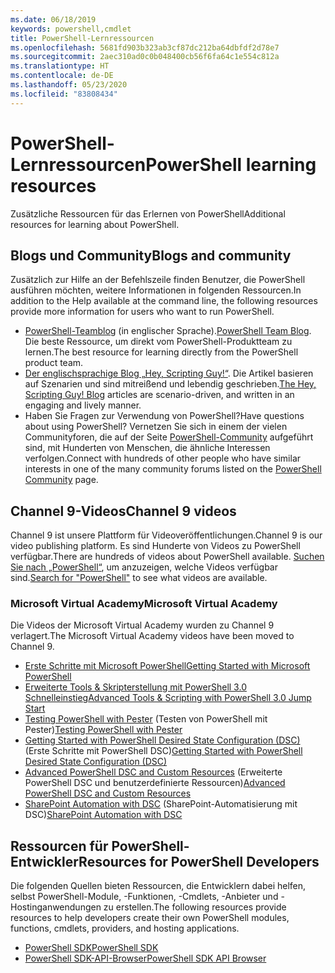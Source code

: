 ```yaml
---
ms.date: 06/18/2019
keywords: powershell,cmdlet
title: PowerShell-Lernressourcen
ms.openlocfilehash: 5681fd903b323ab3cf87dc212ba64dbfdf2d78e7
ms.sourcegitcommit: 2aec310ad0c0b048400cb56f6fa64c1e554c812a
ms.translationtype: HT
ms.contentlocale: de-DE
ms.lasthandoff: 05/23/2020
ms.locfileid: "83808434"
---
```

# <a name="powershell-learning-resources"></a><span data-ttu-id="bed50-103">PowerShell-Lernressourcen</span><span class="sxs-lookup"><span data-stu-id="bed50-103">PowerShell learning resources</span></span>

<span data-ttu-id="bed50-104">Zusätzliche Ressourcen für das Erlernen von PowerShell</span><span class="sxs-lookup"><span data-stu-id="bed50-104">Additional resources for learning about PowerShell.</span></span>

## <a name="blogs-and-community"></a><span data-ttu-id="bed50-105">Blogs und Community</span><span class="sxs-lookup"><span data-stu-id="bed50-105">Blogs and community</span></span>

<span data-ttu-id="bed50-106">Zusätzlich zur Hilfe an der Befehlszeile finden Benutzer, die PowerShell ausführen möchten, weitere Informationen in folgenden Ressourcen.</span><span class="sxs-lookup"><span data-stu-id="bed50-106">In addition to the Help available at the command line, the following resources provide more information for users who want to run PowerShell.</span></span>

- <span data-ttu-id="bed50-107">[PowerShell-Teamblog](https://devblogs.microsoft.com/powershell/) (in englischer Sprache).</span><span class="sxs-lookup"><span data-stu-id="bed50-107">[PowerShell Team Blog](https://devblogs.microsoft.com/powershell/).</span></span> <span data-ttu-id="bed50-108">Die beste Ressource, um direkt vom PowerShell-Produktteam zu lernen.</span><span class="sxs-lookup"><span data-stu-id="bed50-108">The best resource for learning directly from the PowerShell product team.</span></span>
- <span data-ttu-id="bed50-109">[Der englischsprachige Blog „Hey, Scripting Guy!“](https://devblogs.microsoft.com/scripting/). Die Artikel basieren auf Szenarien und sind mitreißend und lebendig geschrieben.</span><span class="sxs-lookup"><span data-stu-id="bed50-109">[The Hey, Scripting Guy! Blog](https://devblogs.microsoft.com/scripting/) articles are scenario-driven, and written in an engaging and lively manner.</span></span>
- <span data-ttu-id="bed50-110">Haben Sie Fragen zur Verwendung von PowerShell?</span><span class="sxs-lookup"><span data-stu-id="bed50-110">Have questions about using PowerShell?</span></span> <span data-ttu-id="bed50-111">Vernetzen Sie sich in einem der vielen Communityforen, die auf der Seite [PowerShell-Community](/powershell/scripting/community/community-support) aufgeführt sind, mit Hunderten von Menschen, die ähnliche Interessen verfolgen.</span><span class="sxs-lookup"><span data-stu-id="bed50-111">Connect with hundreds of other people who have similar interests in one of the many community forums listed on the [PowerShell Community](/powershell/scripting/community/community-support) page.</span></span>

## <a name="channel-9-videos"></a><span data-ttu-id="bed50-112">Channel 9-Videos</span><span class="sxs-lookup"><span data-stu-id="bed50-112">Channel 9 videos</span></span>

<span data-ttu-id="bed50-113">Channel 9 ist unsere Plattform für Videoveröffentlichungen.</span><span class="sxs-lookup"><span data-stu-id="bed50-113">Channel 9 is our video publishing platform.</span></span> <span data-ttu-id="bed50-114">Es sind Hunderte von Videos zu PowerShell verfügbar.</span><span class="sxs-lookup"><span data-stu-id="bed50-114">There are hundreds of videos about PowerShell available.</span></span> <span data-ttu-id="bed50-115">[Suchen Sie nach „PowerShell“](https://channel9.msdn.com/Search?term=PowerShell&sortBy=top-rated), um anzuzeigen, welche Videos verfügbar sind.</span><span class="sxs-lookup"><span data-stu-id="bed50-115">[Search for "PowerShell"](https://channel9.msdn.com/Search?term=PowerShell&sortBy=top-rated) to see what videos are available.</span></span>

### <a name="microsoft-virtual-academy"></a><span data-ttu-id="bed50-116">Microsoft Virtual Academy</span><span class="sxs-lookup"><span data-stu-id="bed50-116">Microsoft Virtual Academy</span></span>

<span data-ttu-id="bed50-117">Die Videos der Microsoft Virtual Academy wurden zu Channel 9 verlagert.</span><span class="sxs-lookup"><span data-stu-id="bed50-117">The Microsoft Virtual Academy videos have been moved to Channel 9.</span></span>

- [<span data-ttu-id="bed50-118">Erste Schritte mit Microsoft PowerShell</span><span class="sxs-lookup"><span data-stu-id="bed50-118">Getting Started with Microsoft PowerShell</span></span>](https://channel9.msdn.com/Series/Getting-Started-with-Microsoft-PowerShell)
- [<span data-ttu-id="bed50-119">Erweiterte Tools & Skripterstellung mit PowerShell 3.0 Schnelleinstieg</span><span class="sxs-lookup"><span data-stu-id="bed50-119">Advanced Tools & Scripting with PowerShell 3.0 Jump Start</span></span>](https://channel9.msdn.com/Series/Advanced-Tools-and-Scripting-with-PowerShell-3.0-Jump-Start)
- <span data-ttu-id="bed50-120">[Testing PowerShell with Pester](https://channel9.msdn.com/Series/Testing-PowerShell-with-Pester) (Testen von PowerShell mit Pester)</span><span class="sxs-lookup"><span data-stu-id="bed50-120">[Testing PowerShell with Pester](https://channel9.msdn.com/Series/Testing-PowerShell-with-Pester)</span></span>
- <span data-ttu-id="bed50-121">[Getting Started with PowerShell Desired State Configuration (DSC)](https://channel9.msdn.com/Series/Getting-Started-with-PowerShell-DSC) (Erste Schritte mit PowerShell DSC)</span><span class="sxs-lookup"><span data-stu-id="bed50-121">[Getting Started with PowerShell Desired State Configuration (DSC)](https://channel9.msdn.com/Series/Getting-Started-with-PowerShell-DSC)</span></span>
- <span data-ttu-id="bed50-122">[Advanced PowerShell DSC and Custom Resources](https://channel9.msdn.com/Series/Advanced-PowerShell-DSC-and-Custom-Resources) (Erweiterte PowerShell DSC und benutzerdefinierte Ressourcen)</span><span class="sxs-lookup"><span data-stu-id="bed50-122">[Advanced PowerShell DSC and Custom Resources](https://channel9.msdn.com/Series/Advanced-PowerShell-DSC-and-Custom-Resources)</span></span>
- <span data-ttu-id="bed50-123">[SharePoint Automation with DSC](https://channel9.msdn.com/Series/SharePoint-Automation-with-DSC) (SharePoint-Automatisierung mit DSC)</span><span class="sxs-lookup"><span data-stu-id="bed50-123">[SharePoint Automation with DSC](https://channel9.msdn.com/Series/SharePoint-Automation-with-DSC)</span></span>

## <a name="resources-for-powershell-developers"></a><span data-ttu-id="bed50-124">Ressourcen für PowerShell-Entwickler</span><span class="sxs-lookup"><span data-stu-id="bed50-124">Resources for PowerShell Developers</span></span>

<span data-ttu-id="bed50-125">Die folgenden Quellen bieten Ressourcen, die Entwicklern dabei helfen, selbst PowerShell-Module, -Funktionen, -Cmdlets, -Anbieter und -Hostinganwendungen zu erstellen.</span><span class="sxs-lookup"><span data-stu-id="bed50-125">The following resources provide resources to help developers create their own PowerShell modules, functions, cmdlets, providers, and hosting applications.</span></span>

- [<span data-ttu-id="bed50-126">PowerShell SDK</span><span class="sxs-lookup"><span data-stu-id="bed50-126">PowerShell SDK</span></span>](/powershell/scripting/developer/windows-powershell)
- [<span data-ttu-id="bed50-127">PowerShell SDK-API-Browser</span><span class="sxs-lookup"><span data-stu-id="bed50-127">PowerShell SDK API Browser</span></span>](/dotnet/api/system.management.automation)
